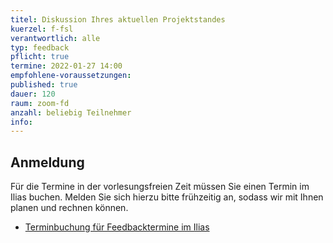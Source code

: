 ```yaml
---
titel: Diskussion Ihres aktuellen Projektstandes
kuerzel: f-fsl
verantwortlich: alle
typ: feedback
pflicht: true
termine: 2022-01-27 14:00
empfohlene-voraussetzungen: 
published: true
dauer: 120
raum: zoom-fd
anzahl: beliebig Teilnehmer
info:
---
```


## Anmeldung

Für die Termine in der vorlesungsfreien Zeit müssen Sie einen Termin im Ilias buchen. Melden Sie sich hierzu bitte frühzeitig an, sodass wir mit Ihnen planen und rechnen können.

- [Terminbuchung für Feedbacktermine im Ilias](https://ilias.th-koeln.de/goto.php?target=fold_1806598&client_id=ILIAS_FH_Koeln)
